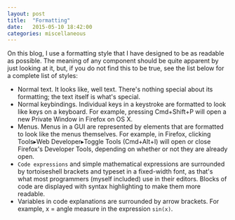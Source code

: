 ```yaml
---
layout: post
title:  "Formatting"
date:   2015-05-10 18:42:00
categories: miscellaneous
---
```

On this blog, I use a formatting style that I have designed to be as readable as possible.  The meaning of any component should be quite apparent by just looking at it, but, if you do not find this to be true, see the list below for a complete list of styles:

- Normal text.  It looks like, well text.  There's nothing special about its formatting; the text itself is what's special.
- Normal keybindings.  Individual keys in a keystroke are formatted to look like keys on a keyboard.  For example, pressing <span class="key">Cmd</span>+<span class="key">Shift</span>+<span class="key">P</span> will open a new Private Window in Firefox on OS X.
- Menus.  Menus in a GUI are represented by elements that are formatted to look like the menus themselves.  For example, in Firefox, clicking <span class="menu-seq"><span class="gui-menu">Tools</span><span class="gui-link">▸</span><span class="gui-menu">Web Developer</span><span class="gui-link">▸</span><span class="gui-menu">Toggle Tools</span></span> (<span class="key">Cmd</span>+<span class="key">Alt</span>+<span class="key">I</span>) will open or close Firefox's Developer Tools, depending on whether or not they are already open.
- `Code expressions` and simple mathematical expressions are surrounded by tortoiseshell brackets and typeset in a fixed-width font, as that's what most programmers (myself included) use in their editors.  Blocks of code are displayed with syntax highlighting to make them more readable.
- Variables in code explanations are surrounded by arrow brackets.  For example, <span class="vardef"><span class="var">x</span> = angle measure</span> in the expression <code>sin(x)</code>.
